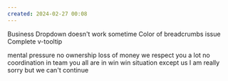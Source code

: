 ```yaml
---
created: 2024-02-27 00:08
---
```

Business Dropdown doesn't work sometime
Color of breadcrumbs issue
Complete v-tooltip

mental pressure
no ownership
loss of money 
we respect you a lot
no coordination in team
you all are in win win situation except us
I am really sorry but we can't continue
